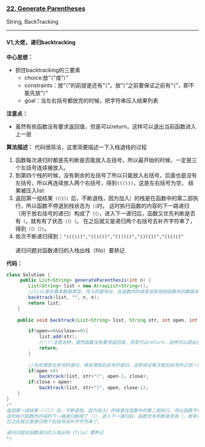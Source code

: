 ### [22. Generate Parentheses](https://leetcode.com/problems/generate-parentheses/)

String, BackTracking

---

#### V1,大佬，递归backtracking

**中心思想：**
- 抓住backtracking的三要素
  - choice:放“（”或“）”
  - constraints：放“（”的前提是还有“（”。放“）”之前要保证之前有“（”，即不能先放“）”
  - goal：当左右括号都放完的时候，把字符串压入结果列表
  
**注意点：**
- 虽然有些函数没有要求返回值，但是可以return，这样可以退出当前函数进入上一层

**算法描述：**
代码很简洁，这里简要描述一下入栈退栈的过程
1. 函数每次递归时都是先判断是否能放入左括号，所以最开始的时候，一定是三个左括号连续被放入。
2. 到第四个栈的时候，没有剩余的左括号了所以只能放入右括号，后面也是没有左括号，所以再连续放入两个右括号，得到`((()))`，这是左右括号为空，
结果被压入list
3. 返回第一组结果`（（（）））`后，不断退栈，因为加入`）`的栈是在函数中的第二部执行，所以函数不停退到栈状态为`（（`时。
这时执行函数的内容的下一路递归（用于放右括号的递归）构成了`（（）`，进入下一递归后，函数又优先判断是否有`（`，就有有了状态`（（）（`。
在之后就又是递归两个右括号去补齐字符串了，得到`（（）（））`。
4. 依次不断递归得到：`"((()))","(()())","(())()","()(())","()()()"`
<br/><br/>
递归问题对函数递归的入栈出栈（filo）要熟记

**代码：**
```java
class Solution {
     public List<String> generateParenthesis(int n) {
        List<String> list = new ArrayList<String>();
        //list是非基本数据类型，传入的是地址，在函数内的改变会影响到函数外的数据本体。
        backtrack(list, "", n, n);
        return list;
    }
    
    public void backtrack(List<String> list, String str, int open, int close){

        if(open==0&&close==0){
            list.add(str);
            //!!!注意这种，虽然函数没有要求返回值，但是可以return，这样可以退出当前函数进入上一层
            return;
        }
        
        //先处理放左括号的递归，再处理放右括号的递归，这样保证每次放右括号时之前一定有左括号被压入了
        if(open >0)
            backtrack(list, str+"(", open-1, close);
        if(close > open)
            backtrack(list, str+")", open, close-1);
    }
}
/*
返回第一组结果（（（）））后，不断退栈，因为加入）的栈是在函数中的第二部执行，所以函数不停退到栈状态为（（时。
这时执行函数的内容的下一路递归构成了（（），进入下一递归后，函数优先判断是否有（，就有有了状态（（）（。
在之后就又是递归两个右括号去补齐字符串了。

递归问题对函数递归的入栈出栈（filo）要熟记
*/
```
